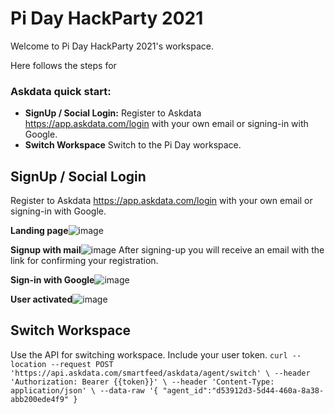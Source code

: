 # Pi Day HackParty 2021


Welcome to Pi Day HackParty 2021's workspace.

Here follows the steps for 

### Askdata quick start:

* **SignUp / Social Login:** Register to Askdata https://app.askdata.com/login with your own email or signing-in with Google.
* **Switch Workspace** Switch to the Pi Day workspace.


## SignUp / Social Login 
Register to Askdata https://app.askdata.com/login with your own email or signing-in with Google.

**Landing page**![image](https://user-images.githubusercontent.com/74064313/110775123-d959a680-825e-11eb-94ba-ab2173b07f02.png)


**Signup with mail**![image](https://user-images.githubusercontent.com/74064313/110775513-4705d280-825f-11eb-892b-576dde234455.png)
After signing-up you will receive an email with the link for confirming your registration. 


**Sign-in with Google**![image](https://user-images.githubusercontent.com/74064313/110775775-9946f380-825f-11eb-9fcd-d93d27ea01d1.png)

**User activated**![image](https://user-images.githubusercontent.com/74064313/110776912-d52e8880-8260-11eb-8475-7b136dc0bdf6.png)

## Switch Workspace 
Use the API for switching workspace. Include your user token.
`curl --location --request POST 'https://api.askdata.com/smartfeed/askdata/agent/switch' \
--header 'Authorization: Bearer {{token}}' \
--header 'Content-Type: application/json' \
--data-raw '{
	"agent_id":"d53912d3-5d44-460a-8a38-abb200ede4f9"
}`
